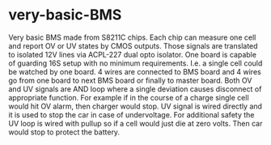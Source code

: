 # very-basic-BMS
Very basic BMS made from S8211C chips. Each chip can measure one cell and report OV or UV states by CMOS outputs.
Those signals are translated to isolated 12V lines via ACPL-227 dual opto isolator. 
One board is capable of guarding 16S setup with no minimum requirements. I.e. a single cell could be watched by one board.
4 wires are connected to BMS board and 4 wires go from one board to next BMS board or finally to master board.
Both OV and UV signals are AND loop where a single deviation causes disconnect of appropriate function. For example if in the course of a charge single cell would hit OV alarm, then charger would stop. 
UV signal is wired directly and it is used to stop the car in case of undervoltage. For additional safety the UV loop is wired with pullup so if a cell would just die at zero volts. Then car would stop to protect the battery. 

